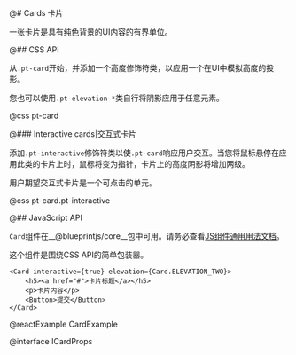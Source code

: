 @# Cards 卡片

一张卡片是具有纯色背景的UI内容的有界单位。

@## CSS API

从`.pt-card`开始，并添加一个高度修饰符类，以应用一个在UI中模拟高度的投影。

您也可以使用`.pt-elevation-*`类自行将阴影应用于任意元素。

@css pt-card

@### Interactive cards|交互式卡片

添加`.pt-interactive`修饰符类以使`.pt-card`响应用户交互。当您将鼠标悬停在应用此类的卡片上时，鼠标将变为指针，卡片上的高度阴影将增加两级。

用户期望交互式卡片是一个可点击的单元。

@css pt-card.pt-interactive

@## JavaScript API

`Card`组件在__@blueprintjs/core__包中可用。请务必查看[JS组件通用用法文档](#blueprint.usage)。

这个组件是围绕CSS API的简单包装器。

```
<Card interactive={true} elevation={Card.ELEVATION_TWO}>
    <h5><a href="#">卡片标题</a></h5>
    <p>卡片内容</p>
    <Button>提交</Button>
</Card>
```

@reactExample CardExample

@interface ICardProps
